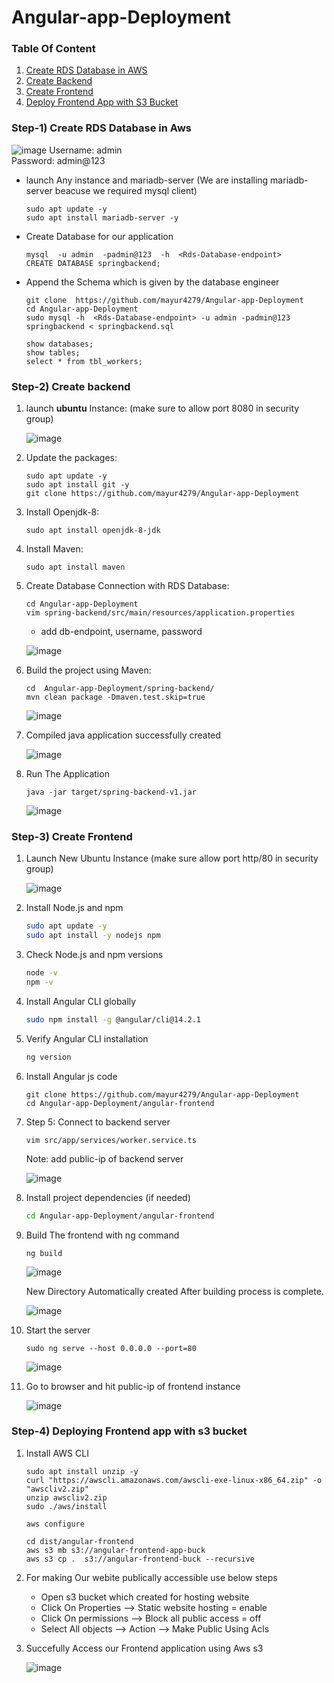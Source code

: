 # Angular-app-Deployment

### Table Of Content 

1. [Create RDS Database in AWS](#create-rds-database-in-aws)
2. [Create Backend](#create-backend)
3. [Create Frontend](#create-frontend)
4. [Deploy Frontend App with S3 Bucket](#deploy-frontend-app-with-s3-bucket)

### Step-1) Create RDS Database in Aws  
![image](https://github.com/mayur4279/Angular-app-Deployment/assets/73772313/66f2cd9c-8627-49ac-8107-3b68b7787e05)
Username: admin  </br>
Password: admin@123  

- launch  Any instance and mariadb-server (We are installing mariadb-server beacuse we required mysql client) 
  ```
  sudo apt update -y 
  sudo apt install mariadb-server -y
  ```
- Create Database for our application  
   ```
   mysql  -u admin  -padmin@123  -h  <Rds-Database-endpoint>
   CREATE DATABASE springbackend;
   ```
- Append the Schema which is given by the database engineer
  ```
  git clone  https://github.com/mayur4279/Angular-app-Deployment
  cd Angular-app-Deployment
  sudo mysql -h  <Rds-Database-endpoint> -u admin -padmin@123 springbackend < springbackend.sql
  ```
  ```
  show databases;
  show tables;
  select * from tbl_workers;
  ```  
  
### Step-2) Create backend  

1. launch **ubuntu** Instance: (make sure to allow port 8080 in security group)
   
   ![image](https://github.com/mayur4279/Angular-app-Deployment/assets/73772313/c30b8ce5-7199-49fd-a742-cd8722c87ad3)

3. Update the packages:
   ```
   sudo apt update -y
   sudo apt install git -y
   git clone https://github.com/mayur4279/Angular-app-Deployment
   ````

4. Install Openjdk-8:
   ```
   sudo apt install openjdk-8-jdk  
   ```
5. Install Maven:
   ```
   sudo apt install maven
   ```
6. Create Database Connection with RDS Database:
   ```
   cd Angular-app-Deployment
   vim spring-backend/src/main/resources/application.properties
   ```
   - add db-endpoint, username, password

   ![image](https://github.com/mayur4279/Angular-app-Deployment/assets/73772313/577126f1-6119-4825-b2f9-b5d8017478e5)

7. Build the project using Maven:
   ```
   cd  Angular-app-Deployment/spring-backend/
   mvn clean package -Dmaven.test.skip=true
   ```
   ![image](https://github.com/mayur4279/Angular-app-Deployment/assets/73772313/74269948-8fbf-41d3-9279-435efbb16ee6)

8. Compiled java application successfully created

   ![image](https://github.com/mayur4279/Angular-app-Deployment/assets/73772313/44c4b161-bfec-435d-819f-8dfd10d6cb92)

8. Run The Application  
   ```
   java -jar target/spring-backend-v1.jar
   ```
   ![image](https://github.com/mayur4279/Angular-app-Deployment/assets/73772313/e26e491e-75df-4312-9e43-0074bd790ff7)

### Step-3) Create Frontend  

1. Launch New Ubuntu Instance (make sure allow port http/80 in security group)

   ![image](https://github.com/mayur4279/Angular-app-Deployment/assets/73772313/1f2a6963-ba25-499a-bde6-78386cdf1ca0)

2. Install Node.js and npm
   ```bash
   sudo apt update -y  
   sudo apt install -y nodejs npm  
   ```

3. Check Node.js and npm versions

   ```bash
   node -v
   npm -v
   ```
   
4. Install Angular CLI globally
   ```bash
   sudo npm install -g @angular/cli@14.2.1
   ```
   
5. Verify Angular CLI installation
   ```bash
   ng version
   ```
6. Install Angular js code
   ```
   git clone https://github.com/mayur4279/Angular-app-Deployment
   cd Angular-app-Deployment/angular-frontend
   ```
7. Step 5: Connect to backend server
   ```
   vim src/app/services/worker.service.ts
   ```
   Note: add public-ip of backend server

   ![image](https://github.com/mayur4279/Angular-app-Deployment/assets/73772313/089b0c0f-17de-4691-a434-3633452f440a)


8. Install project dependencies (if needed)

   ```bash
   cd Angular-app-Deployment/angular-frontend
   ```
9. Build The frontend with ng command  
   ```
   ng build
   ```
   ![image](https://github.com/mayur4279/Angular-app-Deployment/assets/73772313/c3e6bddb-e825-47c8-a18c-68de658e1ac5)

   New Directory Automatically created After building process is complete.

   ![image](https://github.com/mayur4279/Angular-app-Deployment/assets/73772313/f4d6520f-2d6a-42f1-899c-1e33b0b5b15f)

10. Start the server 
    ```
    sudo ng serve --host 0.0.0.0 --port=80
    ```
    ![image](https://github.com/mayur4279/Angular-app-Deployment/assets/73772313/e6ce765f-d277-40a1-a3cc-d4489af1fa66)
    
11. Go to browser and hit public-ip of frontend instance

    ![image](https://github.com/mayur4279/Angular-app-Deployment/assets/73772313/b5735e32-deae-448b-80d2-8a1be86d50a5)



### Step-4) Deploying Frontend app with s3 bucket  

1. Install AWS CLI
   ```
   sudo apt install unzip -y
   curl "https://awscli.amazonaws.com/awscli-exe-linux-x86_64.zip" -o "awscliv2.zip"
   unzip awscliv2.zip
   sudo ./aws/install
   ```
   ```
   aws configure
   ```

   ````
   cd dist/angular-frontend
   aws s3 mb s3://angular-frontend-app-buck
   aws s3 cp .  s3://angular-frontend-buck --recursive
   ````

2. For making Our webite publically accessible use below steps
   - Open s3 bucket which created for hosting website
   - Click On Properties --> Static website hosting = enable
   - Click On permissions --> Block all public access = off
   - Select All objects --> Action --> Make Public Using Acls

3. Succefully Access our Frontend application using Aws s3

   ![image](https://github.com/mayur4279/Angular-app-Deployment/assets/73772313/367a615c-c3bc-4e6f-a83d-cc0b49dbad97)


